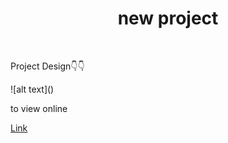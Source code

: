 <h1 style="text-align:center; ">new project</h1>
</br>

<p>Project Design👇👇</p>
![alt text](<Screenshot 2024-03-23 at 10.03.02 AM.png>)
</hr>
<p>to view online</p>

[Link](https://www.figma.com/file/9qqqAEpFuskx1oNmiXJlmI/books-test-app?type=design&mode=design&t=QI5uyGTCGqGOy7pV-0)